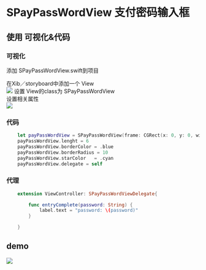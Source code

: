 # SPayPassWordView 支付密码输入框
## 使用 可视化&代码
### 可视化
添加 SPayPassWordView.swift到项目   </br>


在Xib／storyboard中添加一个 View     </br>
![](https://github.com/SSSEN/SPayPassWordView/blob/master/images/QQ20170624-215240@2x.png?raw=true)
设置 View的class为 SPayPassWordView </br>
设置相关属性 </br>
![](https://github.com/SSSEN/SPayPassWordView/blob/master/images/QQ20170624-215302@2x.png?raw=true)


### 代码
```swift
	let payPassWordView = SPayPassWordView(frame: CGRect(x: 0, y: 0, width: 300, height: 40))
	payPassWordView.lenght = 6
	payPassWordView.borderColor = .blue
	payPassWordView.borderRadius = 10
	payPassWordView.starColor   = .cyan
	payPassWordView.delegate = self
```
###

### 代理
```swift
	extension ViewController: SPayPassWordViewDelegate{

	    func entryComplete(password: String) {
	        label.text = "password: \(password)"
	    }

	}
```

## demo
![](https://github.com/SSSEN/SPayPassWordView/blob/master/images/QQ20170624-221442-HD.gif?raw=true)
